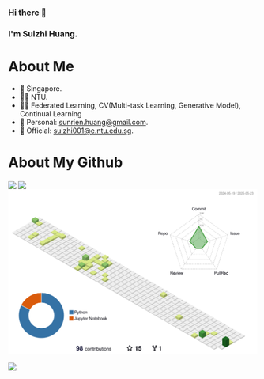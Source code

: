 ### Hi there 👋
### I'm Suizhi Huang.

# About Me
- 📍  Singapore.
- 👨‍🎓  NTU.
- 👩‍💻  Federated Learning, CV(Multi-task Learning, Generative Model), Continual Learning
- 📧  Personal: [sunrien.huang@gmail.com](mailto:sunrisen.huang@gmail.com).
- 📧  Official: [suizhi001@e.ntu.edu.sg](mailto:suizhi001@e.ntu.edu.sg).


# About My Github

<!--[![Top Langs](https://github-readme-stats.vercel.app/api/top-langs/?username=JeanDiable&layout=compact&langs_count=8&theme=cobalt)](https://github.com/JeanDiable/github-readme-stats)

[![Top Langs](https://github-readme-stats.vercel.app/api?username=JeanDiable&show_icons=true&theme=cobalt)](https://github.com/JeanDiable/github-readme-stats)-->

<div align="left">
<img height='180' src="https://github-readme-stats.vercel.app/api/top-langs/?username=JeanDiable&hide=html,css,Jupyter+Notebook,ruby,javascript,Makefile,Less,TypeScript,Starlark,Groovy,Shell,Batchfile&layout=compact&langs_count=8&theme=cobalt" align="center" />
<img height='180' src="https://github-readme-stats.vercel.app/api?username=JeanDiable&show_icons=true&theme=cobalt" align="center" />
</div>  

<div align="left">
<img src="./profile-3d-contrib/profile-green-animate.svg" align="center" />
</div>

<br/>  


<img src="https://komarev.com/ghpvc/?username=JeanDiable" />
